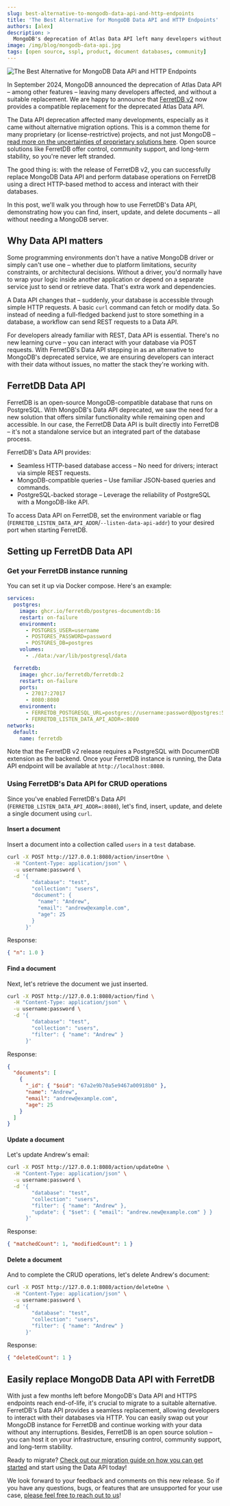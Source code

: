 ```yaml
---
slug: best-alternative-to-mongodb-data-api-and-http-endpoints
title: 'The Best Alternative for MongoDB Data API and HTTP Endpoints'
authors: [alex]
description: >
  MongoDB's deprecation of Atlas Data API left many developers without a suitable replacement. FerretDB v2 now provides a compatible alternative for the deprecated Atlas Data API.
image: /img/blog/mongodb-data-api.jpg
tags: [open source, sspl, product, document databases, community]
---
```


![The Best Alternative for MongoDB Data API and HTTP Endpoints](/img/blog/mongodb-data-api.jpg)

In September 2024, MongoDB announced the deprecation of Atlas Data API – among other features – leaving many developers affected, and without a suitable replacement.
We are happy to announce that [FerretDB v2](https://blog.ferretdb.io/ferretdb-releases-v2-faster-more-compatible-mongodb-alternative) now provides a compatible replacement for the deprecated Atlas Data API.

<!--truncate-->

The Data API deprecation affected many developments, especially as it came without alternative migration options.
This is a common theme for many proprietary (or license-restrictive) projects, and not just MongoDB – [read more on the uncertainties of proprietary solutions here](https://blog.ferretdb.io/why-open-source-important-proprietary-uncertainties).
Open source solutions like FerretDB offer control, community support, and long-term stability, so you're never left stranded.

The good thing is: with the release of FerretDB v2, you can successfully replace MongoDB Data API and perform database operations on FerretDB using a direct HTTP-based method to access and interact with their databases.

In this post, we'll walk you through how to use FerretDB's Data API, demonstrating how you can find, insert, update, and delete documents – all without needing a MongoDB server.

## Why Data API matters

Some programming environments don't have a native MongoDB driver or simply can't use one – whether due to platform limitations, security constraints, or architectural decisions.
Without a driver, you'd normally have to wrap your logic inside another application or depend on a separate service just to send or retrieve data.
That's extra work and dependencies.

A Data API changes that – suddenly, your database is accessible through simple HTTP requests.
A basic `curl` command can fetch or modify data.
So instead of needing a full-fledged backend just to store something in a database, a workflow can send REST requests to a Data API.

For developers already familiar with REST, Data API is essential.
There's no new learning curve – you can interact with your database via POST requests.
With FerretDB's Data API stepping in as an alternative to MongoDB's deprecated service, we are ensuring developers can interact with their data without issues, no matter the stack they're working with.

## FerretDB Data API

FerretDB is an open-source MongoDB-compatible database that runs on PostgreSQL.
With MongoDB's Data API deprecated, we saw the need for a new solution that offers similar functionality while remaining open and accessible.
In our case, the FerretDB Data API is built directly into FerretDB – it's not a standalone service but an integrated part of the database process.

FerretDB's Data API provides:

- Seamless HTTP-based database access – No need for drivers; interact via simple REST requests.
- MongoDB-compatible queries – Use familiar JSON-based queries and commands.
- PostgreSQL-backed storage – Leverage the reliability of PostgreSQL with a MongoDB-like API.

To access Data API on FerretDB, set the environment variable or flag (`FERRETDB_LISTEN_DATA_API_ADDR`/`--listen-data-api-addr`) to your desired port when starting FerretDB.

## Setting up FerretDB Data API

### Get your FerretDB instance running

You can set it up via Docker compose.
Here's an example:

```yaml
services:
  postgres:
    image: ghcr.io/ferretdb/postgres-documentdb:16
    restart: on-failure
    environment:
      - POSTGRES_USER=username
      - POSTGRES_PASSWORD=password
      - POSTGRES_DB=postgres
    volumes:
      - ./data:/var/lib/postgresql/data

  ferretdb:
    image: ghcr.io/ferretdb/ferretdb:2
    restart: on-failure
    ports:
      - 27017:27017
      - 8080:8080
    environment:
      - FERRETDB_POSTGRESQL_URL=postgres://username:password@postgres:5432/postgres
      - FERRETDB_LISTEN_DATA_API_ADDR=:8080
networks:
  default:
    name: ferretdb
```

Note that the FerretDB v2 release requires a PostgreSQL with DocumentDB extension as the backend.
Once your FerretDB instance is running, the Data API endpoint will be available at `http://localhost:8080`.

### Using FerretDB's Data API for CRUD operations

Since you've enabled FerretDB's Data API (`FERRETDB_LISTEN_DATA_API_ADDR=:8080`), let's find, insert, update, and delete a single document using `curl`.

#### Insert a document

Insert a document into a collection called `users` in a `test` database.

```sh
curl -X POST http://127.0.0.1:8080/action/insertOne \
  -H "Content-Type: application/json" \
  -u username:password \
  -d '{
        "database": "test",
        "collection": "users",
        "document": {
          "name": "Andrew",
          "email": "andrew@example.com",
          "age": 25
        }
      }'
```

Response:

```json
{ "n": 1.0 }
```

#### Find a document

Next, let's retrieve the document we just inserted.

```sh
curl -X POST http://127.0.0.1:8080/action/find \
  -H "Content-Type: application/json" \
  -u username:password \
  -d '{
        "database": "test",
        "collection": "users",
        "filter": { "name": "Andrew" }
      }'
```

Response:

```json
{
  "documents": [
    {
      "_id": { "$oid": "67a2e9b70a5e9467a00918b0" },
      "name": "Andrew",
      "email": "andrew@example.com",
      "age": 25
    }
  ]
}
```

#### Update a document

Let's update Andrew's email:

```sh
curl -X POST http://127.0.0.1:8080/action/updateOne \
  -H "Content-Type: application/json" \
  -u username:password \
  -d '{
        "database": "test",
        "collection": "users",
        "filter": { "name": "Andrew" },
        "update": { "$set": { "email": "andrew.new@example.com" } }
      }'
```

Response:

```json
{ "matchedCount": 1, "modifiedCount": 1 }
```

#### Delete a document

And to complete the CRUD operations, let's delete Andrew's document:

```sh
curl -X POST http://127.0.0.1:8080/action/deleteOne \
  -H "Content-Type: application/json" \
  -u username:password \
  -d '{
        "database": "test",
        "collection": "users",
        "filter": { "name": "Andrew" }
      }'
```

Response:

```json
{ "deletedCount": 1 }
```

## Easily replace MongoDB Data API with FerretDB

With just a few months left before MongoDB's Data API and HTTPS endpoints reach end-of-life, it's crucial to migrate to a suitable alternative.
FerretDB's Data API provides a seamless replacement, allowing developers to interact with their databases via HTTP.
You can easily swap out your MongoDB instance for FerretDB and continue working with your data without any interruptions.
Besides, FerretDB is an open source solution – you can host it on your infrastructure, ensuring control, community support, and long-term stability.

Ready to migrate?
[Check out our migration guide on how you can get started](https://github.com/FerretDB/FerretDB) and start using the Data API today!

We look forward to your feedback and comments on this new release.
So if you have any questions, bugs, or features that are unsupported for your use case, [please feel free to reach out to us](https://docs.ferretdb.io/#community)!

